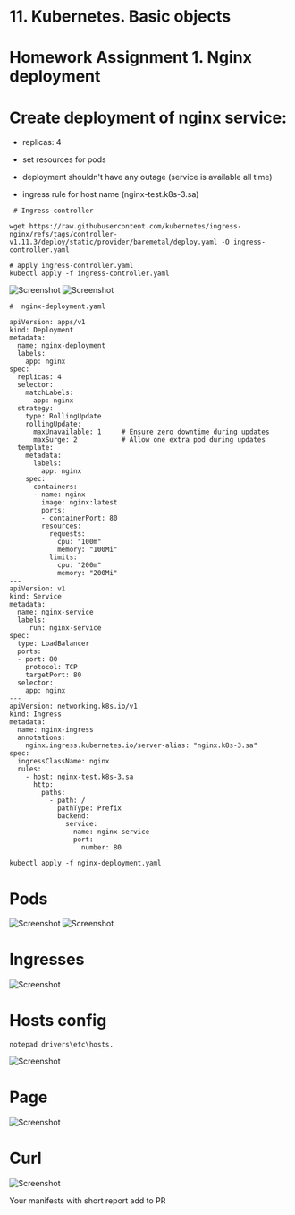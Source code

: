 # 11. Kubernetes. Basic objects

# Homework Assignment 1. Nginx deployment

# Create deployment of nginx service:

 - replicas: 4

 - set resources for pods

 - deployment shouldn't have any outage (service is available all time)

 - ingress rule for host name (nginx-test.k8s-3.sa)


```bush
 # Ingress-controller

wget https://raw.githubusercontent.com/kubernetes/ingress-nginx/refs/tags/controller-v1.11.3/deploy/static/provider/baremetal/deploy.yaml -O ingress-controller.yaml

# apply ingress-controller.yaml
kubectl apply -f ingress-controller.yaml
```
![Screenshot](Screenshot/k8s2.png)
![Screenshot](Screenshot/k8s3.png)

```bush
#  nginx-deployment.yaml

apiVersion: apps/v1
kind: Deployment
metadata:
  name: nginx-deployment
  labels:
    app: nginx
spec:
  replicas: 4
  selector:
    matchLabels:
      app: nginx
  strategy:
    type: RollingUpdate
    rollingUpdate:
      maxUnavailable: 1     # Ensure zero downtime during updates
      maxSurge: 2           # Allow one extra pod during updates
  template:
    metadata:
      labels:
        app: nginx
    spec:
      containers:
      - name: nginx
        image: nginx:latest
        ports:
        - containerPort: 80
        resources:
          requests:
            cpu: "100m"
            memory: "100Mi"
          limits:
            cpu: "200m"
            memory: "200Mi"
---
apiVersion: v1
kind: Service
metadata:
  name: nginx-service
  labels:
     run: nginx-service
spec:
  type: LoadBalancer
  ports:
  - port: 80
    protocol: TCP
    targetPort: 80
  selector:
    app: nginx
---
apiVersion: networking.k8s.io/v1
kind: Ingress
metadata:
  name: nginx-ingress
  annotations:
    nginx.ingress.kubernetes.io/server-alias: "nginx.k8s-3.sa"
spec:
  ingressClassName: nginx
  rules:
    - host: nginx-test.k8s-3.sa
      http:
        paths:
          - path: /
            pathType: Prefix
            backend:
              service:
                name: nginx-service
                port:
                  number: 80
```
```bush
kubectl apply -f nginx-deployment.yaml
```
# Pods
![Screenshot](Screenshot/k8s4.png)
![Screenshot](Screenshot/k8s6.png)
# Ingresses
![Screenshot](Screenshot/k8s7.png)

# Hosts config
```bush
notepad drivers\etc\hosts.
```
![Screenshot](Screenshot/k8s8.png)

# Page

![Screenshot](Screenshot/k8s9.png)

# Curl

![Screenshot](Screenshot/k8s10.png)

Your manifests with short report add to PR